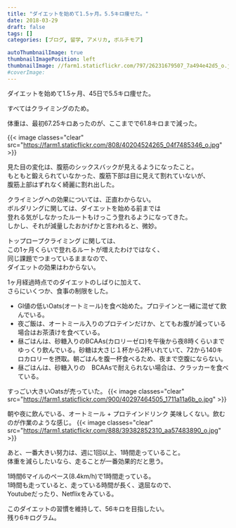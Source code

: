```yaml
---
title: "ダイエットを始めて1.5ヶ月。5.5キロ痩せた。"
date: 2018-03-29
draft: false
tags: []
categories: [ブログ, 留学, アメリカ, ボルチモア]

autoThumbnailImage: true
thumbnailImagePosition: left
thumbnailImage: //farm1.staticflickr.com/797/26231679507_7a494e42d5_o.jpg
#coverImage: 
---
```


ダイエットを始めて1.5ヶ月、45日で5.5キロ痩せた。  


すべてはクライミングのため。  


体重は、最初67.25キロあったのが、ここまでで61.8キロまで減った。  


{{< image classes="clear" src="https://farm1.staticflickr.com/808/40204524265_04f7485346_o.jpg" >}}  


見た目の変化は、腹筋のシックスバックが見えるようになったこと。  
もともと鍛えられていなかった、腹筋下部は目に見えて割れていないが、  
腹筋上部はずれなく綺麗に割れ出した。  


クライミングへの効果については、正直わからない。  
ボルダリングに関しては、ダイエットを始める前までは  
登れる気がしなかったルートもけっこう登れるようになってきた。  
しかし、それが減量したおかげかと言われると、微妙。  


トップロープクライミング に関しては、  
この1ヶ月くらいで登れるルートが増えたわけではなく、  
同じ課題でつまっているままなので、  
ダイエットの効果はわからない。  


1ヶ月経過時点でのダイエットのしばりに加えて、  
さらにいくつか、食事の制限をした。  


- GI値の低いOats(オートミール)を食べ始めた。プロテインと一緒に混ぜて飲んでいる。
- 夜ご飯は、オートミール入りのプロテインだけか、とてもお腹が減っている場合はお茶漬けを食べている。
- 昼ごはんは、砂糖入りのBCAAs(カロリーゼロ)を午後から夜8時くらいまでゆっくり飲んでいる。砂糖は大さじ１杯から2杯いれていて、72から140キロカロリーを摂取。朝ごはんを腹一杯食べるため、夜まで空腹にならない。
- 昼ごはんは、砂糖入りの　BCAAsで耐えられない場合は、クラッカーを食べている。

すっごい大きいOatsが売っていた。
{{< image classes="clear" src="https://farm1.staticflickr.com/900/40297464505_1711a11a6b_o.jpg" >}}  

朝や夜に飲んでいる、オートミール + プロテインドリンク
美味しくない。飲むのが作業のような感じ。
{{< image classes="clear" src="https://farm1.staticflickr.com/888/39382852310_aa57483890_o.jpg" >}}  

あと、一番大きい努力は、週に1回以上、1時間走っていること。  
体重を減らしたいなら、走ることが一番効果的だと思う。  


1時間6マイルのペース(8.4km/h)で1時間走っている。  
1時間も走っていると、走っている時間が長く、退屈なので、  
Youtubeだったり、Netflixをみている。  


このダイエットの習慣を維持して、56キロを目指したい。  
残り6キログラム。  



